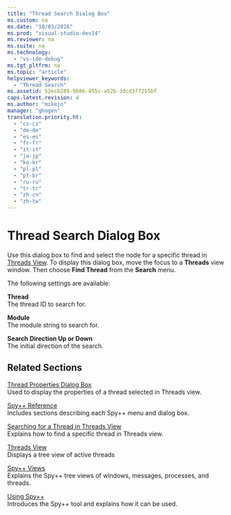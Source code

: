 ```yaml
---
title: "Thread Search Dialog Box"
ms.custom: na
ms.date: "10/03/2016"
ms.prod: "visual-studio-dev14"
ms.reviewer: na
ms.suite: na
ms.technology: 
  - "vs-ide-debug"
ms.tgt_pltfrm: na
ms.topic: "article"
helpviewer_keywords: 
  - "Thread Search"
ms.assetid: 52ecb289-9b86-455c-a52b-3dcd3f7255bf
caps.latest.revision: 4
ms.author: "mikejo"
manager: "ghogen"
translation.priority.ht: 
  - "cs-cz"
  - "de-de"
  - "es-es"
  - "fr-fr"
  - "it-it"
  - "ja-jp"
  - "ko-kr"
  - "pl-pl"
  - "pt-br"
  - "ru-ru"
  - "tr-tr"
  - "zh-cn"
  - "zh-tw"
---
```

# Thread Search Dialog Box
Use this dialog box to find and select the node for a specific thread in [Threads View](../VS_debugger/threads-view.md). To display this dialog box, move the focus to a **Threads** view window. Then choose **Find Thread** from the **Search** menu.  
  
 The following settings are available:  
  
 **Thread**  
 The thread ID to search for.  
  
 **Module**  
 The module string to search for.  
  
 **Search Direction Up or Down**  
 The initial direction of the search.  
  
## Related Sections  
 [Thread Properties Dialog Box](../VS_debugger/thread-properties-dialog-box.md)  
 Used to display the properties of a thread selected in Threads view.  
  
 [Spy++ Reference](../VS_debugger/spy---reference.md)  
 Includes sections describing each Spy++ menu and dialog box.  
  
 [Searching for a Thread in Threads View](../VS_debugger/how-to--search-for-a-thread-in-threads-view.md)  
 Explains how to find a specific thread in Threads view.  
  
 [Threads View](../VS_debugger/threads-view.md)  
 Displays a tree view of active threads  
  
 [Spy++ Views](../VS_debugger/spy---views.md)  
 Explains the Spy++ tree views of windows, messages, processes, and threads.  
  
 [Using Spy++](../VS_debugger/using-spy--.md)  
 Introduces the Spy++ tool and explains how it can be used.